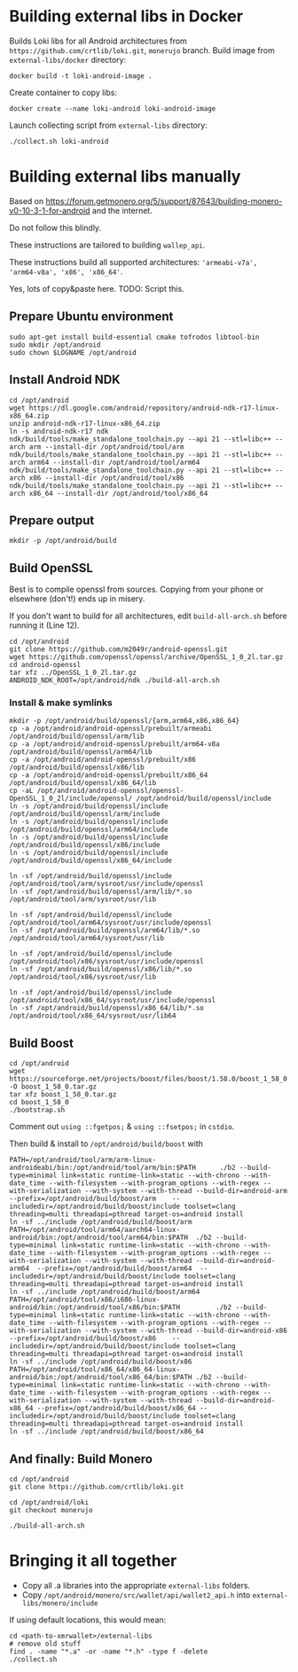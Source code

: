 # Building external libs in Docker

Builds Loki libs for all Android architectures from `https://github.com/crtlib/loki.git`, `monerujo` branch.
Build image from `external-libs/docker` directory:

```Shell
docker build -t loki-android-image .
```

Create container to copy libs:
```Shell
docker create --name loki-android loki-android-image
```
 
Launch collecting script from `external-libs` directory:
```Shell
./collect.sh loki-android 
```

# Building external libs manually

Based on https://forum.getmonero.org/5/support/87643/building-monero-v0-10-3-1-for-android and the internet.

Do not follow this blindly.

These instructions are tailored to building ```wallep_api```.

These instructions build all supported architectures: ```'armeabi-v7a', 'arm64-v8a', 'x86', 'x86_64'```.

Yes, lots of copy&paste here. TODO: Script this.

## Prepare Ubuntu environment

```Shell
sudo apt-get install build-essential cmake tofrodos libtool-bin
sudo mkdir /opt/android
sudo chown $LOGNAME /opt/android
```

## Install Android NDK
```Shell
cd /opt/android
wget https://dl.google.com/android/repository/android-ndk-r17-linux-x86_64.zip
unzip android-ndk-r17-linux-x86_64.zip
ln -s android-ndk-r17 ndk
ndk/build/tools/make_standalone_toolchain.py --api 21 --stl=libc++ --arch arm --install-dir /opt/android/tool/arm
ndk/build/tools/make_standalone_toolchain.py --api 21 --stl=libc++ --arch arm64 --install-dir /opt/android/tool/arm64
ndk/build/tools/make_standalone_toolchain.py --api 21 --stl=libc++ --arch x86 --install-dir /opt/android/tool/x86
ndk/build/tools/make_standalone_toolchain.py --api 21 --stl=libc++ --arch x86_64 --install-dir /opt/android/tool/x86_64
```

## Prepare output
```Shell
mkdir -p /opt/android/build
```

## Build OpenSSL
Best is to compile openssl from sources. Copying from your phone or elsewhere (don't!) ends up in misery.

If you don't want to build for all architectures, edit ```build-all-arch.sh``` before running it (Line 12).

```Shell
cd /opt/android
git clone https://github.com/m2049r/android-openssl.git
wget https://github.com/openssl/openssl/archive/OpenSSL_1_0_2l.tar.gz
cd android-openssl
tar xfz ../OpenSSL_1_0_2l.tar.gz
ANDROID_NDK_ROOT=/opt/android/ndk ./build-all-arch.sh
```

### Install & make symlinks
```Shell
mkdir -p /opt/android/build/openssl/{arm,arm64,x86,x86_64}
cp -a /opt/android/android-openssl/prebuilt/armeabi   /opt/android/build/openssl/arm/lib
cp -a /opt/android/android-openssl/prebuilt/arm64-v8a /opt/android/build/openssl/arm64/lib
cp -a /opt/android/android-openssl/prebuilt/x86       /opt/android/build/openssl/x86/lib
cp -a /opt/android/android-openssl/prebuilt/x86_64    /opt/android/build/openssl/x86_64/lib
cp -aL /opt/android/android-openssl/openssl-OpenSSL_1_0_2l/include/openssl/ /opt/android/build/openssl/include
ln -s /opt/android/build/openssl/include /opt/android/build/openssl/arm/include
ln -s /opt/android/build/openssl/include /opt/android/build/openssl/arm64/include
ln -s /opt/android/build/openssl/include /opt/android/build/openssl/x86/include
ln -s /opt/android/build/openssl/include /opt/android/build/openssl/x86_64/include
```
```Shell
ln -sf /opt/android/build/openssl/include /opt/android/tool/arm/sysroot/usr/include/openssl
ln -sf /opt/android/build/openssl/arm/lib/*.so /opt/android/tool/arm/sysroot/usr/lib

ln -sf /opt/android/build/openssl/include /opt/android/tool/arm64/sysroot/usr/include/openssl
ln -sf /opt/android/build/openssl/arm64/lib/*.so /opt/android/tool/arm64/sysroot/usr/lib

ln -sf /opt/android/build/openssl/include /opt/android/tool/x86/sysroot/usr/include/openssl
ln -sf /opt/android/build/openssl/x86/lib/*.so /opt/android/tool/x86/sysroot/usr/lib

ln -sf /opt/android/build/openssl/include /opt/android/tool/x86_64/sysroot/usr/include/openssl
ln -sf /opt/android/build/openssl/x86_64/lib/*.so /opt/android/tool/x86_64/sysroot/usr/lib64
```

## Build Boost
```Shell
cd /opt/android
wget https://sourceforge.net/projects/boost/files/boost/1.58.0/boost_1_58_0.tar.gz/download -O boost_1_58_0.tar.gz
tar xfz boost_1_58_0.tar.gz
cd boost_1_58_0
./bootstrap.sh
```
Comment out ```using ::fgetpos;``` & ```using ::fsetpos;``` in ```cstdio```.

Then build & install to ```/opt/android/build/boost``` with
```Shell
PATH=/opt/android/tool/arm/arm-linux-androideabi/bin:/opt/android/tool/arm/bin:$PATH      ./b2 --build-type=minimal link=static runtime-link=static --with-chrono --with-date_time --with-filesystem --with-program_options --with-regex --with-serialization --with-system --with-thread --build-dir=android-arm    --prefix=/opt/android/build/boost/arm    --includedir=/opt/android/build/boost/include toolset=clang threading=multi threadapi=pthread target-os=android install
ln -sf ../include /opt/android/build/boost/arm
PATH=/opt/android/tool/arm64/aarch64-linux-android/bin:/opt/android/tool/arm64/bin:$PATH  ./b2 --build-type=minimal link=static runtime-link=static --with-chrono --with-date_time --with-filesystem --with-program_options --with-regex --with-serialization --with-system --with-thread --build-dir=android-arm64  --prefix=/opt/android/build/boost/arm64  --includedir=/opt/android/build/boost/include toolset=clang threading=multi threadapi=pthread target-os=android install
ln -sf ../include /opt/android/build/boost/arm64
PATH=/opt/android/tool/x86/i686-linux-android/bin:/opt/android/tool/x86/bin:$PATH         ./b2 --build-type=minimal link=static runtime-link=static --with-chrono --with-date_time --with-filesystem --with-program_options --with-regex --with-serialization --with-system --with-thread --build-dir=android-x86    --prefix=/opt/android/build/boost/x86    --includedir=/opt/android/build/boost/include toolset=clang threading=multi threadapi=pthread target-os=android install
ln -sf ../include /opt/android/build/boost/x86
PATH=/opt/android/tool/x86_64/x86_64-linux-android/bin:/opt/android/tool/x86_64/bin:$PATH ./b2 --build-type=minimal link=static runtime-link=static --with-chrono --with-date_time --with-filesystem --with-program_options --with-regex --with-serialization --with-system --with-thread --build-dir=android-x86_64 --prefix=/opt/android/build/boost/x86_64 --includedir=/opt/android/build/boost/include toolset=clang threading=multi threadapi=pthread target-os=android install
ln -sf ../include /opt/android/build/boost/x86_64
```

## And finally: Build Monero
```Shell
cd /opt/android
git clone https://github.com/crtlib/loki.git

cd /opt/android/loki
git checkout monerujo

./build-all-arch.sh
```

# Bringing it all together
- Copy all .a libraries into the appropriate `external-libs` folders.
- Copy `/opt/android/monero/src/wallet/api/wallet2_api.h` into `external-libs/monero/include`

If using default locations, this would mean:
```Shell
cd <path-to-xmrwallet>/external-libs
# remove old stuff
find . -name "*.a" -or -name "*.h" -type f -delete
./collect.sh
```
